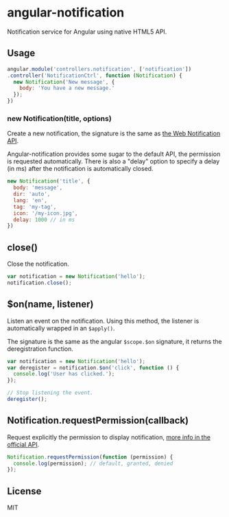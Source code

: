 # angular-notification

Notification service for Angular using native HTML5 API.

## Usage

```js
angular.module('controllers.notification', ['notification'])
.controller('NotificationCtrl', function (Notification) {
  new Notification('New message', {
    body: 'You have a new message.'
  });
})
```

### new Notification(title, options)

Create a new notification, the signature is the same as [the Web Notification API](https://developer.mozilla.org/en/docs/Web/API/notification).

Angular-notification provides some sugar to the default API, the permission is requested automatically. There is also a "delay" option to specify a delay (in ms) after the notification is automatically closed.

```js
new Notification('title', {
  body: 'message',
  dir: 'auto',
  lang: 'en',
  tag: 'my-tag',
  icon: '/my-icon.jpg',
  delay: 1000 // in ms
})
```

## close()

Close the notification.

```js
var notification = new Notification('hello');
notification.close();
```

## $on(name, listener)

Listen an event on the notification. Using this method, the listener is automatically wrapped in an `$apply()`.

The signature is the same as the angular `$scope.$on` signature, it returns the deregistration function.

```js
var notification = new Notification('hello');
var deregister = notification.$on('click', function () {
  console.log('User has clicked.');
});

// Stop listening the event.
deregister();
```

## Notification.requestPermission(callback)

Request explicitly the permission to display notification, [more info in the official API](https://developer.mozilla.org/en-US/docs/Web/API/Notification.requestPermission).

```js
Notification.requestPermission(function (permission) {
  console.log(permission); // default, granted, denied
});
```

## License

MIT